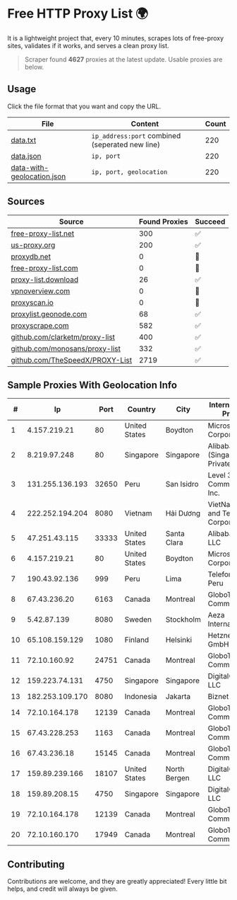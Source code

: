 
# Free HTTP Proxy List 🌍

It is a lightweight project that, every 10 minutes, scrapes lots of free-proxy sites, validates if it works, and serves a clean proxy list.


> Scraper found **4627** proxies at the latest update. Usable proxies are below.

## Usage

Click the file format that you want and copy the URL.


|File|Content|Count|
|----|-------|-----|
|[data.txt](https://raw.githubusercontent.com/themiralay/Proxy-List-World/master/data.txt)|`ip_address:port` combined (seperated new line)|220|
|[data.json](https://raw.githubusercontent.com/themiralay/Proxy-List-World/master/data.json)|`ip, port`|220|
|[data-with-geolocation.json](https://raw.githubusercontent.com/themiralay/Proxy-List-World/master/data-with-geolocation.json)|`ip, port, geolocation`|220|

## Sources

|Source|Found Proxies|Succeed|
|------|-------------|-------|
|[free-proxy-list.net](https://free-proxy-list.net)|300|✅|
|[us-proxy.org](https://www.us-proxy.org)|200|✅|
|[proxydb.net](http://proxydb.net)|0|🚫|
|[free-proxy-list.com](https://free-proxy-list.com/?page=&port=&type%5B%5D=http&type%5B%5D=https&up_time=0&search=Search)|0|🚫|
|[proxy-list.download](https://www.proxy-list.download/HTTP)|26|✅|
|[vpnoverview.com](https://vpnoverview.com/privacy/anonymous-browsing/free-proxy-servers)|0|🚫|
|[proxyscan.io](https://www.proxyscan.io)|0|🚫|
|[proxylist.geonode.com](https://proxylist.geonode.com/api/proxy-list?limit=300&page=1&sort_by=lastChecked&sort_type=desc&protocols=http,https)|68|✅|
|[proxyscrape.com](https://api.proxyscrape.com/v2/?request=displayproxies&protocol=http&timeout=10000&country=all&ssl=all&anonymity=all)|582|✅|
|[github.com/clarketm/proxy-list](https://raw.githubusercontent.com/clarketm/proxy-list/master/proxy-list-raw.txt)|400|✅|
|[github.com/monosans/proxy-list](https://raw.githubusercontent.com/monosans/proxy-list/main/proxies/http.txt)|332|✅|
|[github.com/TheSpeedX/PROXY-List](https://raw.githubusercontent.com/TheSpeedX/PROXY-List/master/http.txt)|2719|✅|


## Sample Proxies With Geolocation Info

|#|Ip|Port|Country|City|Internet Service Provider|
|-|--|----|-------|----|-------------------------|
|1|4.157.219.21|80|United States|Boydton|Microsoft Corporation|
|2|8.219.97.248|80|Singapore|Singapore|Alibaba Cloud (Singapore) Private Limited|
|3|131.255.136.193|32650|Peru|San Isidro|Level 3 Communications, Inc.|
|4|222.252.194.204|8080|Vietnam|Hải Dương|VietNam Post and Telecom Corporation|
|5|47.251.43.115|33333|United States|Santa Clara|Alibaba Cloud LLC|
|6|4.157.219.21|80|United States|Boydton|Microsoft Corporation|
|7|190.43.92.136|999|Peru|Lima|Telefonica Del Peru|
|8|67.43.236.20|6163|Canada|Montreal|GloboTech Communications|
|9|5.42.87.139|8080|Sweden|Stockholm|Aeza International LTD|
|10|65.108.159.129|1080|Finland|Helsinki|Hetzner Online GmbH|
|11|72.10.160.92|24751|Canada|Montreal|GloboTech Communications|
|12|159.223.74.131|4750|Singapore|Singapore|DigitalOcean, LLC|
|13|182.253.109.170|8080|Indonesia|Jakarta|Biznet Metronet|
|14|72.10.164.178|12139|Canada|Montreal|GloboTech Communications|
|15|67.43.228.253|1163|Canada|Montreal|GloboTech Communications|
|16|67.43.236.18|15145|Canada|Montreal|GloboTech Communications|
|17|159.89.239.166|18107|United States|North Bergen|DigitalOcean, LLC|
|18|159.89.208.15|4750|Singapore|Singapore|DigitalOcean, LLC|
|19|72.10.164.178|12139|Canada|Montreal|GloboTech Communications|
|20|72.10.160.170|17949|Canada|Montreal|GloboTech Communications|



## Contributing

Contributions are welcome, and they are greatly appreciated! Every
little bit helps, and credit will always be given.

